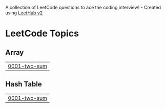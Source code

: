 A collection of LeetCode questions to ace the coding interview! - Created using [LeetHub v2](https://github.com/arunbhardwaj/LeetHub-2.0)
<!---LeetCode Topics Start-->
# LeetCode Topics
## Array
|  |
| ------- |
| [0001-two-sum](https://github.com/DigantaRoy02/LeetCodeQs/tree/master/0001-two-sum) |
## Hash Table
|  |
| ------- |
| [0001-two-sum](https://github.com/DigantaRoy02/LeetCodeQs/tree/master/0001-two-sum) |
<!---LeetCode Topics End-->